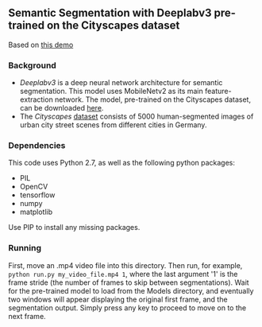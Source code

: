 ## Semantic Segmentation with Deeplabv3 pre-trained on the Cityscapes dataset
Based on [this demo](https://colab.research.google.com/github/tensorflow/models/blob/master/research/deeplab/deeplab_demo.ipynb)

### Background
* *Deeplabv3* is a deep neural network architecture for semantic segmentation. This model uses MobileNetv2 as its main feature-extraction network. The model, pre-trained on the Cityscapes dataset, can be downloaded [here](http://download.tensorflow.org/models/deeplabv3_mnv2_cityscapes_train_2018_02_05.tar.gz). 
* The *Cityscapes* [dataset](https://www.cityscapes-dataset.com) consists of 5000 human-segmented images of urban city street scenes from different cities in Germany. 

### Dependencies
This code uses Python 2.7, as well as the following python packages:
* PIL
* OpenCV
* tensorflow
* numpy
* matplotlib

Use PIP to install any missing packages. 

### Running 
First, move an .mp4 video file into this directory. Then run, for example, `python run.py my_video_file.mp4 1`, where the last argument '1' is the frame stride (the number of frames to skip between segmentations). Wait for the pre-trained model to load from the Models directory, and eventually two windows will appear displaying the original first frame, and the segmentation output. Simply press any key to proceed to move on to the next frame. 

